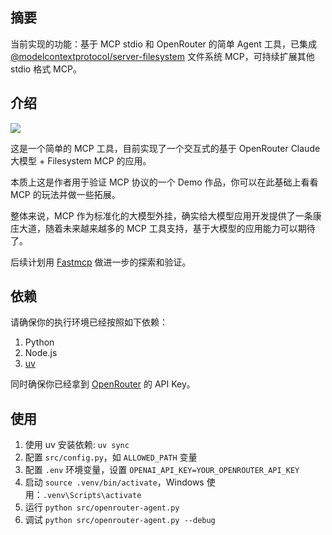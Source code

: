 
## 摘要

当前实现的功能：基于 MCP stdio 和 OpenRouter 的简单 Agent 工具，已集成 [@modelcontextprotocol/server-filesystem](https://github.com/modelcontextprotocol/servers/blob/main/src/filesystem/README.md) 文件系统 MCP，可持续扩展其他 stdio 格式 MCP。


## 介绍

![](http://image.huawei.com/tiny-lts/v1/images/hi3ms/a2295fdbbcac0ff84542a434a8b9e05a_2433x1544.gif)

这是一个简单的 MCP 工具，目前实现了一个交互式的基于 OpenRouter Claude 大模型 + Filesystem MCP 的应用。

本质上这是作者用于验证 MCP 协议的一个 Demo 作品，你可以在此基础上看看 MCP 的玩法并做一些拓展。

整体来说，MCP 作为标准化的大模型外挂，确实给大模型应用开发提供了一条康庄大道，随着未来越来越多的 MCP 工具支持，基于大模型的应用能力可以期待了。

后续计划用 [Fastmcp](https://github.com/jlowin/fastmcp) 做进一步的探索和验证。


## 依赖

请确保你的执行环境已经按照如下依赖：

1. Python
2. Node.js
3. [uv](https://docs.astral.sh/uv/)

同时确保你已经拿到 [OpenRouter](https://openrouter.ai/) 的 API Key。


## 使用

1. 使用 uv 安装依赖: `uv sync`
2. 配置 `src/config.py`，如 `ALLOWED_PATH` 变量
3. 配置 `.env` 环境变量，设置 `OPENAI_API_KEY=YOUR_OPENROUTER_API_KEY`
4. 启动 `source .venv/bin/activate`，Windows 使用：`.venv\Scripts\activate`
5. 运行 `python src/openrouter-agent.py`
6. 调试 `python src/openrouter-agent.py --debug`

